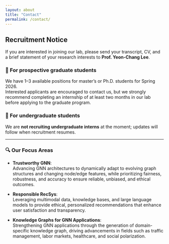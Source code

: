 ```yaml
---
layout: about
title: "Contact"
permalink: /contact/
---
```



## Recruitment Notice

If you are interested in joining our lab, please send your transcript, CV, and a brief statement of your research interests to **Prof. Yeon-Chang Lee**.

### 📌 For prospective graduate students
We have 1–3 available positions for master’s or Ph.D. students for Spring 2026.  
Interested applicants are encouraged to contact us, but we strongly recommend completing an internship of at least two months in our lab before applying to the graduate program.

### 📌 For undergraduate students
We are **not recruiting undergraduate interns** at the moment; updates will follow when recruitment resumes.

---

### 🔍 Our Focus Areas

- **Trustworthy GNN**:  
  Advancing GNN architectures to dynamically adapt to evolving graph structures and changing node/edge features, while prioritizing fairness, robustness, and accuracy to ensure reliable, unbiased, and ethical outcomes.

- **Responsible RecSys**:  
  Leveraging multimodal data, knowledge bases, and large language models to provide ethical, personalized recommendations that enhance user satisfaction and transparency.

- **Knowledge Graphs for GNN Applications**:  
  Strengthening GNN applications through the generation of domain-specific knowledge graph, driving advancements in fields such as traffic management, labor markets, healthcare, and social polarization.
